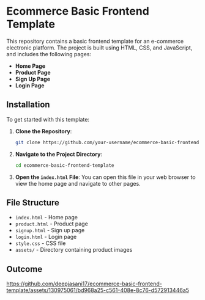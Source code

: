 # Ecommerce Basic Frontend Template

This repository contains a basic frontend template for an e-commerce electronic platform. The project is built using HTML, CSS, and JavaScript, and includes the following pages:

- **Home Page**
- **Product Page**
- **Sign Up Page**
- **Login Page**

## Installation

To get started with this template:

1. **Clone the Repository**:
    ```bash
    git clone https://github.com/your-username/ecommerce-basic-frontend-template.git
    ```
2. **Navigate to the Project Directory**:
    ```bash
    cd ecommerce-basic-frontend-template
    ```
3. **Open the `index.html` File**: You can open this file in your web browser to view the home page and navigate to other pages.

## File Structure

- `index.html` - Home page
- `product.html` - Product page
- `signup.html` - Sign up page
- `login.html` - Login page
- `style.css` - CSS file
- `assets/` - Directory containing product images

## Outcome

https://github.com/deepjasani17/ecommerce-basic-frontend-template/assets/130975061/bd968a25-c561-408e-8c76-d572913446a5
